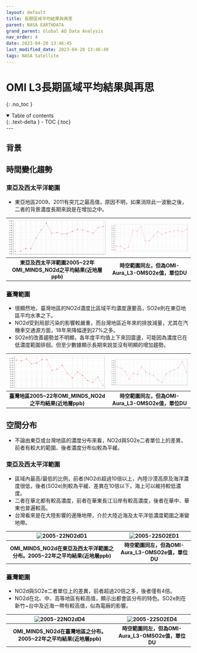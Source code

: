 ```yaml
---
layout: default
title: 長期區域平均結果與再思
parent: NASA EARTHDATA
grand_parent: Global AQ Data Analysis
nav_order: 4
date: 2023-04-20 13:46:45            
last_modified_date: 2023-04-20 13:46:49
tags: NASA Satellite
---
```


# OMI L3長期區域平均結果與再思
{: .no_toc }

<details open markdown="block">
  <summary>
    Table of contents
  </summary>
  {: .text-delta }
- TOC
{:toc}
</details>
---

## 背景

## 時間變化趨勢

### 東亞及西太平洋範圍

- 東亞地區2009、2011有突兀之最高值，原因不明，如果消除此一波動之後，二者的背景濃度長期來說是在增加之中。

![NO2d](../../../attachments/2023-04-24-12-20-19.png)|![SO2e](../../../attachments/2023-04-24-12-24-15.png)
:-:|:-:
<b>東亞及西太平洋範圍2005~22年OMI_MINDS_NO2d之平均結果(近地層ppb)</b>|<b>時空範圍同左，但為OMI-Aura_L3-OMSO2e值，單位DU</b>

### 臺灣範圍

- 很顯然地，臺灣地區的NO2d濃度比區域平均濃度還要高，SO2e則在東亞地區平均水準之下。
- NO2d受到局部污染的影響較嚴重，而台灣地區近年來的排放減量，尤其在汽機車交通源方面，18年來降幅達到27%之多。
- SO2e的改善趨勢並不明顯，各年度平均值上下來回震盪，可能因為濃度已在低濃度範圍徘徊。但至少數據顯示長期來說並沒有明顯的增加趨勢。

![NO2dD4t](../../../attachments/2023-04-24-13-18-37.png)|![SO2eD4t](../../../attachments/2023-04-24-13-20-07.png)
:-:|:-:
<b>臺灣地區2005~22年OMI_MINDS_NO2d之平均結果(近地層ppb)</b>|<b>時空範圍同左，但為OMI-Aura_L3-OMSO2e值，單位DU</b>

## 空間分布

- 不論由東亞或台灣地區的濃度分布來看，NO2d與SO2e二者單位上的差異，前者有較大的範圍、後者濃度分布似較為平緩。

### 東亞及西太平洋範圍

- 區域內最高/最低的比例，前者(NO2d)超過10倍以上，內陸沙漠高原及海洋濃度很低，後者(SO2e)則較為平緩、差異在10倍以下，海上可以維持較低濃度。
- 二者在華北都有較高濃度，前者在華東長江沿岸有較高濃度，後者在華中、華東也普遍較高。
- 台灣看來是在大陸影響的邊陲地帶，介於大陸近海及太平洋低濃度範圍之漸變地帶。

![2005-22NO2dD1](../../attachments/2005-22NO2dD1.png)|![2005-22SO2ED1](../../attachments/2005-22SO2ED1.png)
:-:|:-:
<b>OMI_MINDS_NO2d在東亞及西太平洋範圍之分布。2005~22年之平均結果(近地層ppb)</b>|<b>時空範圍同左，但為OMI-Aura_L3-OMSO2e值，單位DU</b>

### 臺灣範圍

- NO2d與SO2e二者單位上的差異，前者超過20倍之多，後者僅有4倍。
- NO2d在北、中、高等地區有較高值，顯示出都會區分布的特色。SO2e則在新竹~台中及近海一帶有較高值，似為電廠的影響。

![2005-22NO2dD4](../../attachments/2005-22no2dD4.png)|![2005-22SO2ED4](../../attachments/2005-22SO2ED4.png)
:-:|:-:
<b>OMI_MINDS_NO2d在臺灣地區之分布。2005~22年之平均結果(近地層ppb)</b>|<b>時空範圍同左，但為OMI-Aura_L3-OMSO2e值，單位DU</b>
